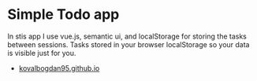 # Simple Todo app


In stis app I use vue.js, semantic ui, and localStorage for storing the tasks between sessions.
Tasks stored in your browser localStorage so your data is visible just for you.


* [kovalbogdan95.github.io](https://kovalbogdan95.github.io/)
